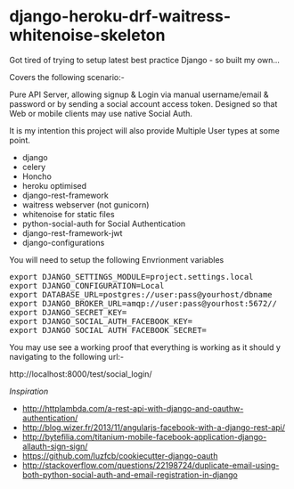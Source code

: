 # django-heroku-drf-waitress-whitenoise-skeleton
Got tired of trying to setup latest best practice Django  - so built my own... 

Covers the following scenario:-

Pure API Server, allowing signup & Login via manual username/email & password  or by sending a social account access token.
Designed so that Web or mobile clients may use native Social Auth. 

It is my intention this project will also provide Multiple User types at some point.


* django
* celery
* Honcho
* heroku optimised
* django-rest-framework
* waitress webserver (not gunicorn)
* whitenoise for static files
* python-social-auth for Social Authentication
* django-rest-framework-jwt
* django-configurations

You will need to setup the following Envrionment variables
<pre>
export DJANGO_SETTINGS_MODULE=project.settings.local
export DJANGO_CONFIGURATION=Local
export DATABASE_URL=postgres://user:pass@yourhost/dbname
export DJANGO_BROKER_URL=amqp://user:pass@yourhost:5672//
export DJANGO_SECRET_KEY=<set your own>
export DJANGO_SOCIAL_AUTH_FACEBOOK_KEY=<your key>
export DJANGO_SOCIAL_AUTH_FACEBOOK_SECRET=<your secret>
</pre>

You may use see a working proof that everything is working as it should y navigating to the following url:-

http://localhost:8000/test/social_login/


*Inspiration*
* http://httplambda.com/a-rest-api-with-django-and-oauthw-authentication/
* http://blog.wizer.fr/2013/11/angularjs-facebook-with-a-django-rest-api/
* http://bytefilia.com/titanium-mobile-facebook-application-django-allauth-sign-sign/
* https://github.com/luzfcb/cookiecutter-django-oauth
* http://stackoverflow.com/questions/22198724/duplicate-email-using-both-python-social-auth-and-email-registration-in-django
